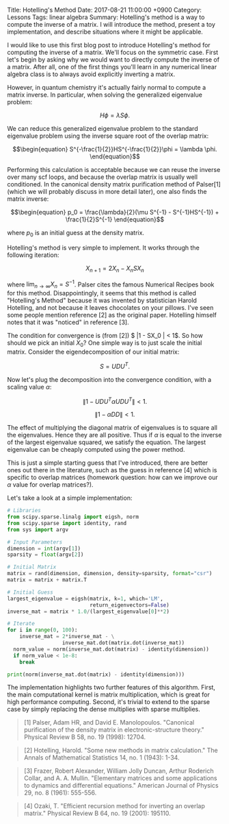 Title: Hotelling's Method
Date: 2017-08-21 11:00:00 +0900
Category: Lessons
Tags: linear algebra
Summary: Hotelling's method is a way to compute the inverse of a matrix. I will introduce the method, present a toy implementation, and describe situations where it might be applicable.

I would like to use this first blog post to introduce Hotelling's method for computing the inverse of a matrix. We'll focus on the symmetric case. First let's begin by asking why we would want to directly compute the inverse of a matrix. After all, one of the first things you'll learn in any numerical linear algebra class is to always avoid explicitly inverting a matrix.

However, in quantum chemistry it's actually fairly normal to compute a matrix inverse. In particular, when solving the generalized eigenvalue problem:

$$\begin{equation}H\phi = \lambda S \phi.\end{equation}$$

We can reduce this generalized eigenvalue problem to the standard eigenvalue problem using the inverse square root of the overlap matrix:

$$\begin{equation}
S^{-\frac{1}{2}}HS^{-\frac{1}{2}}\phi = \lambda \phi.
\end{equation}$$

Performing this calculation is acceptable because we can reuse the inverse over many scf loops, and because the overlap matrix is usually well conditioned. In the canonical density matrix purification method of Palser[1] (which we will probably discuss in more detail later), one also finds the matrix inverse:

$$\begin{equation}
p_0 = \frac{\lambda}{2}(\mu S^{-1} - S^{-1}HS^{-1}) + \frac{1}{2}S^{-1}
\end{equation}$$

where $p_0$ is an initial guess at the density matrix.

Hotelling's method is very simple to implement. It works through the following iteration:

$$\begin{equation}
X_{n+1} = 2X_{n} - X_{n}SX_{n}
\end{equation}$$

where $\lim_{n \to \infty} X_n = S^{-1}$. Palser cites the famous Numerical Recipes book for this method. Disappointingly, it seems that this method is called "Hotelling's Method" because it was invented by statistician Harold Hotelling, and not because it leaves chocolates on your pillows. I've seen some people mention reference [2] as the original paper. Hotelling himself notes that it was "noticed" in reference [3].

The condition for convergence is (from [2]) $ \|1 - SX_0 \| < 1$. So how should we pick an initial $X_0$? One simple way is to just scale the initial matrix. Consider the eigendecomposition of our initial matrix:

$$\begin{equation}
S = UDU^T.
\end{equation}$$

Now let's plug the decomposition into the convergence condition, with a scaling value $\alpha$:

$$\begin{equation}
\|1 - UDU^T\alpha UDU^T \| < 1.
\end{equation}$$

$$\begin{equation}
\|1 - \alpha DD \| < 1.
\end{equation}$$

The effect of multiplying the diagonal matrix of eigenvalues is to square all the eigenvalues. Hence they are all positive. Thus if $\alpha$ is equal to the inverse of the largest eigenvalue squared, we satisfy the equation. The largest eigenvalue can be cheaply computed using the power method.

This is just a simple starting guess that I've introduced, there are better ones out there in the literature, such as the guess in reference [4] which is specific to overlap matrices (homework question: how can we improve our $\alpha$ value for overlap matrices?).

Let's take a look at a simple implementation:
```python
# Libraries
from scipy.sparse.linalg import eigsh, norm
from scipy.sparse import identity, rand
from sys import argv

# Input Parameters
dimension = int(argv[1])
sparsity = float(argv[2])

# Initial Matrix
matrix = rand(dimension, dimension, density=sparsity, format="csr")
matrix = matrix + matrix.T

# Initial Guess
largest_eigenvalue = eigsh(matrix, k=1, which='LM',
                           return_eigenvectors=False)
inverse_mat = matrix * 1.0/(largest_eigenvalue[0]**2)

# Iterate
for i in range(0, 100):
    inverse_mat = 2*inverse_mat - \
                  inverse_mat.dot(matrix.dot(inverse_mat))
  norm_value = norm(inverse_mat.dot(matrix) - identity(dimension))
  if norm_value < 1e-8:
    break

print(norm(inverse_mat.dot(matrix) - identity(dimension)))
```

The implementation highlights two further features of this algorithm. First,
the main computational kernel is matrix multiplication, which is great for
high performance computing. Second, it's trivial to extend to the sparse case
by simply replacing the dense multiplies with sparse multiplies.

> [1] Palser, Adam HR, and David E. Manolopoulos. "Canonical purification of the
> density matrix in electronic-structure theory." Physical Review B 58, no. 19
> (1998): 12704.

> [2] Hotelling, Harold. "Some new methods in matrix calculation." The Annals
> of Mathematical Statistics 14, no. 1 (1943): 1-34.

> [3] Frazer, Robert Alexander, William Jolly Duncan, Arthur Roderich Collar,
> and A. A. Mullin. "Elementary matrices and some applications to dynamics and
> differential equations." American Journal of Physics 29, no. 8 (1961): 555-556.

> [4] Ozaki, T. "Efficient recursion method for inverting an overlap matrix."
> Physical Review B 64, no. 19 (2001): 195110.
